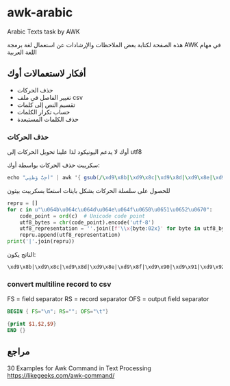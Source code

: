 # awk-arabic
Arabic Texts task by AWK

هذه الصفحة لكتابة بعض الملاحظات والإرشادات عن استعمال لغة برمجة AWK في مهام اللغة العربية
## أفكار لاستعمالات أوك

* حذف الحركات
* تغيير الفاصل في ملف csv
* تقسيم النص إلى كلمات
* حساب تكرار الكلمات
* حذف الكلمات المستبعدة



### حذف الحركات
أوك لا يدعم اليونيكود لذا علينا تحويل الحركات إلى utf8

سكريبت حذف الحركات بواسطة أوك:
```awk
echo "أُحِبُّ وَطَنِي" | awk '{ gsub(/\xd9\x8b|\xd9\x8c|\xd9\x8d|\xd9\x8e|\xd9\x8f|\xd9\x90|\xd9\x91|\xd9\x92|\xd9\xb0/, ""); print }'
```
للحصول على سلسلة الحركات بشكل بايتات استعنّا بسكريبت بيثون
```python
repru = []
for c in u"\u064b\u064c\u064d\u064e\u064f\u0650\u0651\u0652\u0670":
	code_point = ord(c)  # Unicode code point
	utf8_bytes = chr(code_point).encode('utf-8')
	utf8_representation = ''.join([f'\\x{byte:02x}' for byte in utf8_bytes])
	repru.append(utf8_representation)
print('|'.join(repru))
```
الناتج يكون:
```
\xd9\x8b|\xd9\x8c|\xd9\x8d|\xd9\x8e|\xd9\x8f|\xd9\x90|\xd9\x91|\xd9\x92|\xd9\xb0
```

### convert multiline record  to csv

FS = field separator
RS = record separator
OFS = output field separator
```awk
BEGIN { FS="\n"; RS=""; OFS="\t"}

{print $1,$2,$9}
END {}
```

## مراجع
30 Examples for Awk Command in Text Processing
https://likegeeks.com/awk-command/
